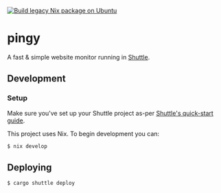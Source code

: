 [![Build legacy Nix package on Ubuntu](https://github.com/atcol/pingy/actions/workflows/build_nix.yml/badge.svg)](https://github.com/atcol/pingy/actions/workflows/build_nix.yml)

# pingy
A fast &amp; simple website monitor running in [Shuttle](https://shuttle.rs).

## Development

### Setup

Make sure you've set up your Shuttle project as-per [Shuttle's quick-start guide](https://docs.shuttle.rs/getting-started/quick-start).

This project uses Nix. To begin development you can:

```bash
$ nix develop
```

## Deploying

```bash
$ cargo shuttle deploy
```
